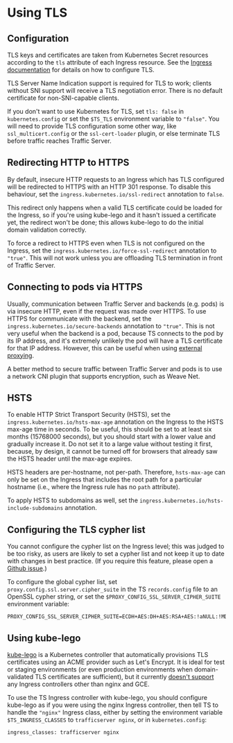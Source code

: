 # Using TLS

## Configuration

TLS keys and certificates are taken from Kubernetes Secret resources according
to the `tls` attribute of each Ingress resource.  See the
[Ingress documentation](https://kubernetes.io/docs/concepts/services-networking/ingress/#tls)
for details on how to configure TLS.

TLS Server Name Indication support is required for TLS to work; clients without
SNI support will receive a TLS negotiation error.  There is no default
certificate for non-SNI-capable clients.

If you don't want to use Kubernetes for TLS, set `tls: false` in
`kubernetes.config` or set the `$TS_TLS` environment variable to `"false"`.
You will need to provide TLS configuration some other way, like
`ssl_multicert.config` or the `ssl-cert-loader` plugin, or else terminate TLS
before traffic reaches Traffic Server.

## Redirecting HTTP to HTTPS

By default, insecure HTTP requests to an Ingress which has TLS configured will
be redirected to HTTPS with an HTTP 301 response.  To disable this behaviour,
set the `ingress.kubernetes.io/ssl-redirect` annotation to `false`.

This redirect only happens when a valid TLS certificate could be loaded for the
Ingress, so if you're using kube-lego and it hasn't issued a certificate yet,
the redirect won't be done; this allows kube-lego to do the initial domain
validation correctly.

To force a redirect to HTTPS even when TLS is not configured on the Ingress, set
the `ingress.kubernetes.io/force-ssl-redirect` annotation to `"true"`.  This
will not work unless you are offloading TLS termination in front of Traffic
Server.

## Connecting to pods via HTTPS

Usually, communication between Traffic Server and backends (e.g. pods) is via
insecure HTTP, even if the request was made over HTTPS.  To use HTTPS for
communicate with the backend, set the `ingress.kubernetes.io/secure-backends`
annotation to `"true"`.  This is not very useful when the backend is a pod,
because TS connects to the pod by its IP address, and it's extremely unlikely
the pod will have a TLS certificate for that IP address.  However, this can be
useful when using [external proxying](external.md).

A better method to secure traffic between Traffic Server and pods is to use a
network CNI plugin that supports encryption, such as Weave Net.

## HSTS

To enable HTTP Strict Transport Security (HSTS), set the
`ingress.kubernetes.io/hsts-max-age` annotation on the Ingress to the HSTS
max-age time in seconds.  To be useful, this should be set to at least six
months (15768000 seconds), but you should start with a lower value and gradually
increase it.  Do not set it to a large value without testing it first, because,
by design, it cannot be turned off for browsers that already saw the HSTS
header until the max-age expires.

HSTS headers are per-hostname, not per-path.  Therefore, `hsts-max-age` can only
be set on the Ingress that includes the root path for a particular hostname
(i.e., where the Ingress rule has no `path` attribute).

To apply HSTS to subdomains as well, set the
`ingress.kubernetes.io/hsts-include-subdomains` annotation.

## Configuring the TLS cypher list

You cannot configure the cypher list on the Ingress level; this was judged to be
too risky, as users are likely to set a cypher list and not keep it up to date
with changes in best practice.  (If you require this feature, please open a
[Github issue](https://github.com/torchbox/k8s-ts-ingress/issues).)

To configure the global cypher list, set `proxy.config.ssl.server.cipher_suite`
in the TS `records.config` file to an OpenSSL cypher string, or set the
`$PROXY_CONFIG_SSL_SERVER_CIPHER_SUITE` environment variable:

```
PROXY_CONFIG_SSL_SERVER_CIPHER_SUITE=ECDH+AES:DH+AES:RSA+AES:!aNULL:!MD5:!DSS
```

## Using kube-lego

[kube-lego](https://github.com/jetstack/kube-lego) is a Kubernetes controller
that automatically provisions TLS certificates using an ACME provider such as
Let's Encrypt.  It is ideal for test or staging environments (or even production
environments when domain-validated TLS certificates are sufficient), but it
currently [doesn't support](https://github.com/jetstack/kube-lego/issues/189)
any Ingress controllers other than nginx and GCE.

To use the TS Ingress controller with kube-lego, you should configure kube-lego
as if you were using the nginx Ingress controller, then tell TS to handle the
`"nginx"` Ingress class, either by setting the environment variable
`$TS_INGRESS_CLASSES` to `trafficserver nginx`, or in `kubernetes.config`:

```
ingress_classes: trafficserver nginx
```
